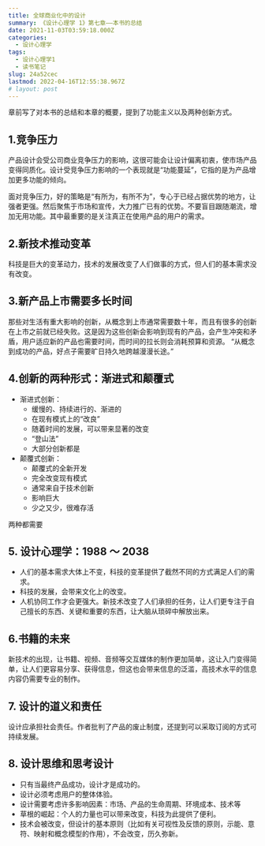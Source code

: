 ```yaml
---
title: 全球商业化中的设计
summary: 《设计心理学 1》第七章——本书的总结
date: 2021-11-03T03:59:18.000Z
categories:
  - 设计心理学
tags:
  - 设计心理学1
  - 读书笔记
slug: 24a52cec
lastmod: 2022-04-16T12:55:38.967Z
# layout: post
---
```


章前写了对本书的总结和本章的概要，提到了功能主义以及两种创新方式。

## 1.竞争压力

产品设计会受公司商业竞争压力的影响，这很可能会让设计偏离初衷，使市场产品变得同质化。设计受竞争压力影响的一个表现就是“功能蔓延”，它指的是为产品增加更多功能的倾向。

面对竞争压力，好的策略是“有所为，有所不为”，专心于已经占据优势的地方，让强者更强。然后聚焦于市场和宣传，大力推广已有的优势。不要盲目跟随潮流，增加无用功能。其中最重要的是关注真正在使用产品的用户的需求。

## 2.新技术推动变革

科技是巨大的变革动力，技术的发展改变了人们做事的方式，但人们的基本需求没有改变。

## 3.新产品上市需要多长时间

那些对生活有重大影响的创新，从概念到上市通常需要数十年，而且有很多的创新在上市之前就已经失败。这是因为这些创新会影响到现有的产品，会产生冲突和矛盾，用户适应新的产品也需要时间，而时间的拉长则会消耗预算和资源。
“从概念到成功的产品，好点子需要旷日持久地跨越漫漫长途。”

## 4.创新的两种形式：渐进式和颠覆式

- 渐进式创新：
  - 缓慢的、持续进行的、渐进的
  - 在现有模式上的“改良”
  - 随着时间的发展，可以带来显著的改变
  - “登山法”
  - 大部分创新都是
- 颠覆式创新：
  - 颠覆式的全新开发
  - 完全改变现有模式
  - 通常来自于技术创新
  - 影响巨大
  - 少之又少，很难存活

两种都需要

## 5. 设计心理学：1988 ～ 2038

- 人们的基本需求大体上不变，科技的变革提供了截然不同的方式满足人们的需求。
- 科技的发展，会带来文化上的改变。
- 人机协同工作才会更强大。新技术改变了人们承担的任务，让人们更专注于自己擅长的东西、关键和重要的东西，让大脑从琐碎中解放出来。

## 6.书籍的未来

新技术的出现，让书籍、视频、音频等交互媒体的制作更加简单，这让入门变得简单，让人们更容易分享、获得信息，但这也会带来信息的泛滥，高技术水平的信息内容仍需要专业的制作。

## 7. 设计的道义和责任

设计应承担社会责任。作者批判了产品的废止制度，还提到可以采取订阅的方式可持续发展。

## 8. 设计思维和思考设计

- 只有当最终产品成功，设计才是成功的。
- 设计必须考虑用户的整体体验。
- 设计需要考虑许多影响因素：市场、产品的生命周期、环境成本、技术等
- 草根的崛起：个人的力量也可以带来改变，科技为此提供了便利。
- 技术会被改变，但设计的基本原则（比如有关可视性及反馈的原则，示能、意符、映射和概念模型的作用），不会改变，历久弥新。
